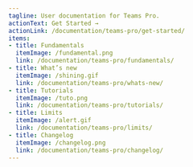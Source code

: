 ```yaml
---
tagline: User documentation for Teams Pro.
actionText: Get Started →
actionLink: /documentation/teams-pro/get-started/
items:
- title: Fundamentals​
  itemImage: /fundamental.png
  link: /documentation/teams-pro/fundamentals/
- title: What’s new
  itemImage: /shining.gif
  link: /documentation/teams-pro/whats-new/
- title: Tutorials
  itemImage: /tuto.png
  link: /documentation/teams-pro/tutorials/
- title: Limits
  itemImage: /alert.gif
  link: /documentation/teams-pro/limits/
- title: Changelog
  itemImage: /changelog.png
  link: /documentation/teams-pro/changelog/
---
```


<Overview />